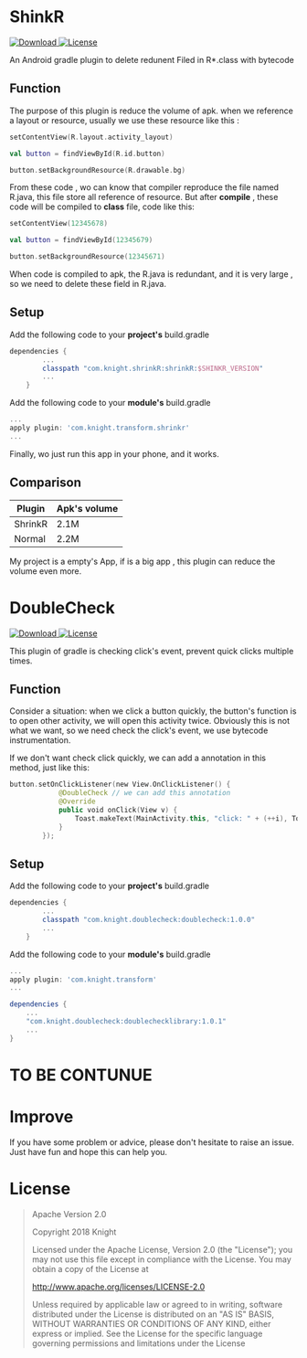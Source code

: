 # ShinkR
[ ![Download](https://api.bintray.com/packages/knight/maven/shrinkR/images/download.svg?version=1.0.1) ](https://bintray.com/knight/maven/shrinkR/1.0.1/link)
[![License](https://img.shields.io/badge/license-Apache%202-green.svg)](https://www.apache.org/licenses/LICENSE-2.0)

An Android gradle plugin to delete redunent Filed in R*.class with bytecode

## Function

The purpose of this plugin is reduce the volume of apk. when we reference a layout or resource, usually we use these resource like this :

```kotlin
setContentView(R.layout.activity_layout)

val button = findViewById(R.id.button)

button.setBackgroundResource(R.drawable.bg)
```
From these code , wo can know that compiler reproduce the file named R.java, this file store all reference of resource. 
But after **compile** , these code will be compiled to **class** file, code like this:
```kotlin
setContentView(12345678)

val button = findViewById(12345679)

button.setBackgroundResource(12345671)
```
When code is compiled to apk, the R.java is redundant, and it is very large , so we need to delete these field in R.java.

## Setup

Add the following code to your **project's** build.gradle

```gradle
dependencies {
        ...
        classpath "com.knight.shrinkR:shrinkR:$SHINKR_VERSION"
        ...
    }
```

Add the following code to your **module's** build.gradle

```gradle
...
apply plugin: 'com.knight.transform.shrinkr'
...

```

Finally, wo just run this app in your phone, and it works.

## Comparison

Plugin|Apk's volume 
---|---
ShrinkR | 2.1M 
Normal | 2.2M

My project is a empty's App, if is a big app , this plugin can reduce the volume even more.

# DoubleCheck
[ ![Download](https://api.bintray.com/packages/knight/maven/doublecheck/images/download.svg?version=1.0.1) ](https://bintray.com/knight/maven/doublecheck/1.0.1/link)
[![License](https://img.shields.io/badge/license-Apache%202-green.svg)](https://www.apache.org/licenses/LICENSE-2.0)

This plugin of gradle is checking click's event, prevent quick clicks multiple times.

## Function

Consider a situation: when we click a button  quickly, the button's function is to open other activity, we will open this activity twice. Obviously this is not what we want, so we need check the click's event, we use bytecode instrumentation.

If we don't want check click quickly, we can add a annotation in this method, just like this:

```kotlin
button.setOnClickListener(new View.OnClickListener() {
            @DoubleCheck // we can add this annotation
            @Override
            public void onClick(View v) {
                Toast.makeText(MainActivity.this, "click: " + (++i), Toast.LENGTH_LONG).show();
            }
        });
```

## Setup

Add the following code to your **project's** build.gradle

```gradle
dependencies {
        ...
        classpath "com.knight.doublecheck:doublecheck:1.0.0"
        ...
    }
```

Add the following code to your **module's** build.gradle

```gradle
...
apply plugin: 'com.knight.transform'
...

dependencies {
    ...
    "com.knight.doublecheck:doublechecklibrary:1.0.1"
    ...
}

```


# TO BE CONTUNUE


# Improve

If you have some problem or advice, please don't hesitate to raise an issue. Just have fun and hope this can help you.

# License 

> Apache Version 2.0
>
> Copyright 2018 Knight
>
> Licensed under the Apache License, Version 2.0 (the "License");
you may not use this file except in compliance with the License.
You may obtain a copy of the License at
> 
> http://www.apache.org/licenses/LICENSE-2.0
> 
> Unless required by applicable law or agreed to in writing, software
distributed under the License is distributed on an "AS IS" BASIS,
WITHOUT WARRANTIES OR CONDITIONS OF ANY KIND, either express or implied.
See the License for the specific language governing permissions and
limitations under the License
